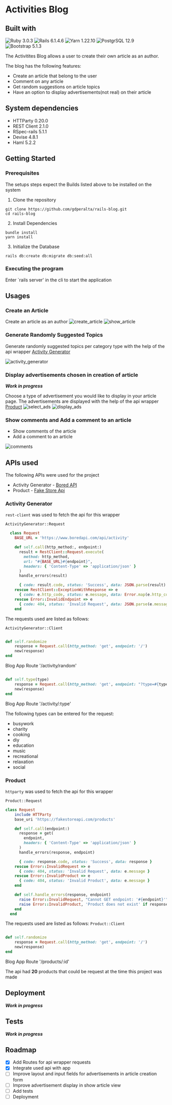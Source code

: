 # **Activities Blog**

## **Built with**

![Ruby 3.0.3](https://img.shields.io/badge/Ruby-%3E%3D3.0.3-red) ![Rails 6.1.4.6](https://img.shields.io/badge/Rails-6.1.4.6-red) ![Yarn 1.22.10](https://img.shields.io/badge/Yarn-1.22.10-%232188b6%3B) ![PostgrSQL 12.9](https://img.shields.io/badge/PostgreSQL-12.9-%23336791) ![Bootstrap 5.1.3](https://img.shields.io/badge/Bootstrap-5.1.3-%236610f2)

The Activitites Blog allows a user to create their own article as an author.

The blog has the following features:

- Create an article that belong to the user
- Comment on any article
- Get random suggestions on article topics
- Have an option to display advertisements(not real) on their article

## **System dependencies**

- HTTParty 0.20.0
- REST Client 2.1.0
- RSpec-rails 5.1.1
- Devise 4.8.1
- Haml 5.2.2

## **Getting Started**

### **Prerequisites**

The setups steps expect the Builds listed above to be installed on the system

1. Clone the repository

```
git clone https://github.com/gdperalta/rails-blog.git
cd rails-blog
```

2. Install Dependencies

```
bundle install
yarn install
```

3. Initialize the Database

```
rails db:create db:migrate db:seed:all
```

### **Executing the program**

Enter `rails server' in the cli to start the application

## **Usages**

### **Create an Article**

Create an article as an author
![create_article][create_article_pic]
![show_article][show_article_pic]

### **Generate Randomly Suggested Topics**

Generate randomly suggested topics per category type with the help of the api wrapper [Activity Generator](#activity-generator)

![activity_generator][activity_generator_pic]

### **Display advertisements chosen in creation of article**

**_Work in progress_**

Choose a type of advertisement you would like to display in your article page. The advertisements are displayed with the help of the api wrapper [Product](#product)
![select_ads][select_ads_pic]
![display_ads][display_ads_pic]

### **Show comments and Add a comment to an article**

- Show comments of the article
- Add a comment to an article

![comments][comments_pic]

## **APIs used**

The following APIs were used for the project

- Activity Generator - [Bored API](https://www.boredapi.com)
- Product - [Fake Store Api](https://fakestoreapi.com)

### **Activity Generator**

`rest-client` was used to fetch the api for this wrapper

`ActivityGenerator::Request`

```ruby
  class Request
    BASE_URL = 'https://www.boredapi.com/api/activity'

    def self.call(http_method:, endpoint:)
      result = RestClient::Request.execute(
        method: http_method,
        url: "#{BASE_URL}#{endpoint}",
        headers: { 'Content-Type' => 'application/json' }
      )
      handle_errors(result)

      { code: result.code, status: 'Success', data: JSON.parse(result) }
    rescue RestClient::ExceptionWithResponse => e
      { code: e.http_code, status: e.message, data: Error.map(e.http_code) }
    rescue Error::InvalidEndpoint => e
      { code: 404, status: 'Invalid Request', data: JSON.parse(e.message)['error'] }
    end
```

The requests used are listed as follows:

`ActivityGenerator::Client`

```ruby

def self.randomize
    response = Request.call(http_method: 'get', endpoint: '/')
    new(response)
end
```

Blog App Route '/activity/random'

```ruby

def self.type(type)
    response = Request.call(http_method: 'get', endpoint: "?type=#{type}")
    new(response)
end

```

Blog App Route '/activity/:type'

The following types can be entered for the request:

- busywork
- charity
- cooking
- diy
- education
- music
- recreational
- relaxation
- social

### **Product**

`httparty` was used to fetch the api for this wrapper

`Product::Request`

```ruby
class Request
    include HTTParty
    base_uri 'https://fakestoreapi.com/products'

    def self.call(endpoint:)
      response = get(
        endpoint,
        headers: { 'Content-Type' => 'application/json' }
      )
      handle_errors(response, endpoint)

      { code: response.code, status: 'Success', data: response }
    rescue Error::InvalidRequest => e
      { code: 404, status: 'Invalid Request', data: e.message }
    rescue Error::InvalidProduct => e
      { code: 404, status: 'Invalid Product', data: e.message }
    end

    def self.handle_errors(response, endpoint)
      raise Error::InvalidRequest, "Cannot GET endpoint: '#{endpoint}'" unless response.success?
      raise Error::InvalidProduct, 'Product does not exist' if response.body == 'null'
    end
  end
```

The requests used are listed as follows:
`Product::Client`

```ruby

def self.randomize
    response = Request.call(http_method: 'get', endpoint: '/')
    new(response)
end

```

Blog App Route '/products/:id'

The api had **20** products that could be request at the time this project was made

## **Deployment**

**_Work in progress_**

## **Tests**

**_Work in progress_**

## Roadmap

- [x] Add Routes for api wrapper requests
- [x] Integrate used api with app
- [ ] Improve layout and input fields for advertisements in article creation form
- [ ] Improve advertisement display in show article view
- [ ] Add tests
- [ ] Deployment

[activity_generator_pic]: docs/img/activity_generator.png
[select_ads_pic]: docs/img/select_ads.png
[display_ads_pic]: docs/img/display_ads.png
[comments_pic]: docs/img/comments.png
[create_article_pic]: docs/img/create_article.png
[show_article_pic]: docs/img/show_article.png
